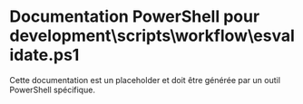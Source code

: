 # Documentation PowerShell pour development\scripts\workflow\esvalidate.ps1

Cette documentation est un placeholder et doit être générée par un outil PowerShell spécifique.
